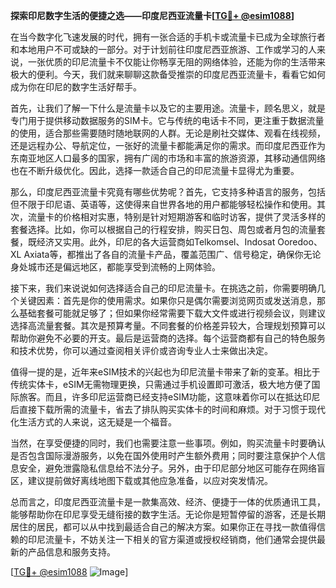 **探索印尼数字生活的便捷之选——印度尼西亚流量卡[[TG💪+ @esim1088](https://t.me/s/esim1088)]**

在当今数字化飞速发展的时代，拥有一张合适的手机卡或流量卡已成为全球旅行者和本地用户不可或缺的一部分。对于计划前往印度尼西亚旅游、工作或学习的人来说，一张优质的印尼流量卡不仅能让你畅享无阻的网络体验，还能为你的生活带来极大的便利。今天，我们就来聊聊这款备受推崇的印度尼西亚流量卡，看看它如何成为你在印尼的数字生活好帮手。

首先，让我们了解一下什么是流量卡以及它的主要用途。流量卡，顾名思义，就是专门用于提供移动数据服务的SIM卡。它与传统的电话卡不同，更注重于数据流量的使用，适合那些需要随时随地联网的人群。无论是刷社交媒体、观看在线视频，还是远程办公、导航定位，一张好的流量卡都能满足你的需求。而印度尼西亚作为东南亚地区人口最多的国家，拥有广阔的市场和丰富的旅游资源，其移动通信网络也在不断升级优化。因此，选择一款适合自己的印尼流量卡显得尤为重要。

那么，印度尼西亚流量卡究竟有哪些优势呢？首先，它支持多种语言的服务，包括但不限于印尼语、英语等，这使得来自世界各地的用户都能够轻松操作和使用。其次，流量卡的价格相对实惠，特别是针对短期游客和临时访客，提供了灵活多样的套餐选择。比如，你可以根据自己的行程安排，购买日包、周包或者月包的流量套餐，既经济又实用。此外，印尼的各大运营商如Telkomsel、Indosat Ooredoo、XL Axiata等，都推出了各自的流量卡产品，覆盖范围广、信号稳定，确保你无论身处城市还是偏远地区，都能享受到流畅的上网体验。

接下来，我们来说说如何选择适合自己的印尼流量卡。在挑选之前，你需要明确几个关键因素：首先是你的使用需求。如果你只是偶尔需要浏览网页或发送消息，那么基础套餐可能就足够了；但如果你经常需要下载大文件或进行视频会议，则建议选择高流量套餐。其次是预算考量。不同套餐的价格差异较大，合理规划预算可以帮助你避免不必要的开支。最后是运营商的选择。每个运营商都有自己的特色服务和技术优势，你可以通过查阅相关评价或咨询专业人士来做出决定。

值得一提的是，近年来eSIM技术的兴起也为印尼流量卡带来了新的变革。相比于传统实体卡，eSIM无需物理更换，只需通过手机设置即可激活，极大地方便了国际旅客。而且，许多印尼运营商已经支持eSIM功能，这意味着你可以在抵达印尼后直接下载所需的流量卡，省去了排队购买实体卡的时间和麻烦。对于习惯于现代化生活方式的人来说，这无疑是一个福音。

当然，在享受便捷的同时，我们也需要注意一些事项。例如，购买流量卡时要确认是否包含国际漫游服务，以免在国外使用时产生额外费用；同时要注意保护个人信息安全，避免泄露隐私信息给不法分子。另外，由于印尼部分地区可能存在网络盲区，建议提前做好离线地图下载或其他应急准备，以应对突发情况。

总而言之，印度尼西亚流量卡是一款集高效、经济、便捷于一体的优质通讯工具，能够帮助你在印尼享受无缝衔接的数字生活。无论你是短暂停留的游客，还是长期居住的居民，都可以从中找到最适合自己的解决方案。如果你正在寻找一款值得信赖的印尼流量卡，不妨关注一下相关的官方渠道或授权经销商，他们通常会提供最新的产品信息和服务支持。

[[TG💪+ @esim1088](https://t.me/s/esim1088) ![Image](https://i.postimg.cc/4NQfJmqS/Snipaste-2025-05-13-00-14-12.png)]